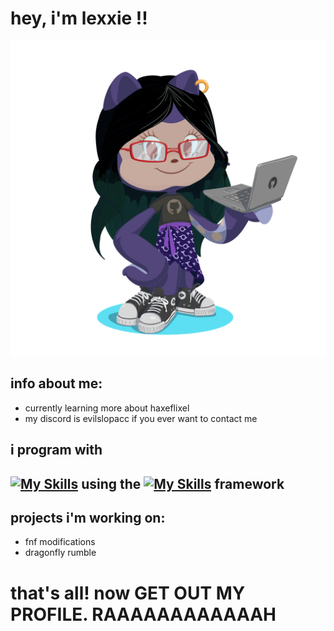 # hey, i'm lexxie !!

![octocat](octodoop.png)

## info about me:

- currently learning more about haxeflixel
- my discord is evilslopacc if you ever want to contact me

## i program with
[![My Skills](https://skillicons.dev/icons?i=haxe)](https://skillicons.dev) using the [![My Skills](https://skillicons.dev/icons?i=haxeflixel)](https://skillicons.dev) framework
-
## projects i'm working on:
- fnf modifications
- dragonfly rumble

# that's all! now GET OUT MY PROFILE. RAAAAAAAAAAAAH
